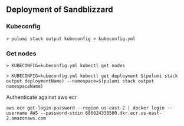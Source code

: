 ## Deployment of Sandblizzard

### Kubeconfig

```
> pulumi stack output kubeconfig > kubeconfig.yml
```

### Get nodes

```
> KUBECONFIG=kubeconfig.yml kubectl get nodes
```

```
> KUBECONFIG=kubeconfig.yml kubectl get deployment $(pulumi stack output deploymentName) --namespace=$(pulumi stack output namespaceName)
```

Authenticate against aws ecr

```
aws ecr get-login-password --region us-east-2 | docker login --username AWS --password-stdin 686024338500.dkr.ecr.us-east-2.amazonaws.com
```
